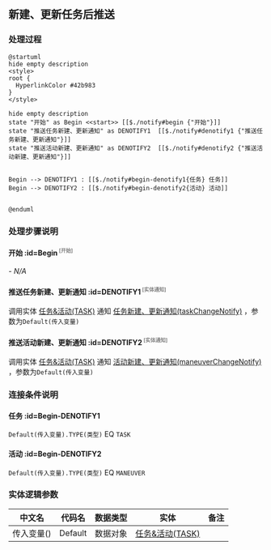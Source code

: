 ## 新建、更新任务后推送 <!-- {docsify-ignore-all} -->

   

### 处理过程

```plantuml
@startuml
hide empty description
<style>
root {
  HyperlinkColor #42b983
}
</style>

hide empty description
state "开始" as Begin <<start>> [[$./notify#begin {"开始"}]]
state "推送任务新建、更新通知" as DENOTIFY1  [[$./notify#denotify1 {"推送任务新建、更新通知"}]]
state "推送活动新建、更新通知" as DENOTIFY2  [[$./notify#denotify2 {"推送活动新建、更新通知"}]]


Begin --> DENOTIFY1 : [[$./notify#begin-denotify1{任务} 任务]]
Begin --> DENOTIFY2 : [[$./notify#begin-denotify2{活动} 活动]]


@enduml
```


### 处理步骤说明

#### 开始 :id=Begin<sup class="footnote-symbol"> <font color=gray size=1>[开始]</font></sup>



*- N/A*
#### 推送任务新建、更新通知 :id=DENOTIFY1<sup class="footnote-symbol"> <font color=gray size=1>[实体通知]</font></sup>



调用实体 [任务&活动(TASK)](module/crm/task.md) 通知 [任务新建、更新通知(taskChangeNotify)](module/crm/task/notify/taskChangeNotify) ，参数为`Default(传入变量)`
#### 推送活动新建、更新通知 :id=DENOTIFY2<sup class="footnote-symbol"> <font color=gray size=1>[实体通知]</font></sup>



调用实体 [任务&活动(TASK)](module/crm/task.md) 通知 [活动新建、更新通知(maneuverChangeNotify)](module/crm/task/notify/maneuverChangeNotify) ，参数为`Default(传入变量)`

### 连接条件说明
#### 任务 :id=Begin-DENOTIFY1

`Default(传入变量).TYPE(类型)` EQ `TASK`
#### 活动 :id=Begin-DENOTIFY2

`Default(传入变量).TYPE(类型)` EQ `MANEUVER`


### 实体逻辑参数

|    中文名   |    代码名    |  数据类型    |  实体   |备注 |
| --------| --------| -------- | -------- | --------   |
|传入变量(<i class="fa fa-check"/></i>)|Default|数据对象|[任务&活动(TASK)](module/crm/task.md)||

